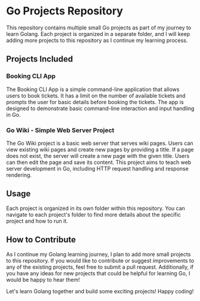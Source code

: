# Go Projects Repository

This repository contains multiple small Go projects as part of my journey to learn Golang. Each project is organized in a separate folder, and I will keep adding more projects to this repository as I continue my learning process.

## Projects Included

### Booking CLI App

The Booking CLI App is a simple command-line application that allows users to book tickets. It has a limit on the number of available tickets and prompts the user for basic details before booking the tickets. The app is designed to demonstrate basic command-line interaction and input handling in Go.

### Go Wiki - Simple Web Server Project

The Go Wiki project is a basic web server that serves wiki pages. Users can view existing wiki pages and create new pages by providing a title. If a page does not exist, the server will create a new page with the given title. Users can then edit the page and save its content. This project aims to teach web server development in Go, including HTTP request handling and response rendering.

## Usage

Each project is organized in its own folder within this repository. You can navigate to each project's folder to find more details about the specific project and how to run it.

## How to Contribute

As I continue my Golang learning journey, I plan to add more small projects to this repository. If you would like to contribute or suggest improvements to any of the existing projects, feel free to submit a pull request. Additionally, if you have any ideas for new projects that could be helpful for learning Go, I would be happy to hear them!

Let's learn Golang together and build some exciting projects! Happy coding!
